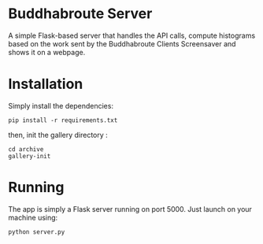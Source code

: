 # Buddhabroute Server
A simple Flask-based server that handles the API calls, compute histograms based on the work sent by the Buddhabroute Clients Screensaver and shows it on a webpage.

# Installation
Simply install the dependencies:
```
pip install -r requirements.txt
```

then, init the gallery directory :
```
cd archive
gallery-init
```

# Running
The app is simply a Flask server running on port 5000. Just launch on your machine using:
```
python server.py
```
